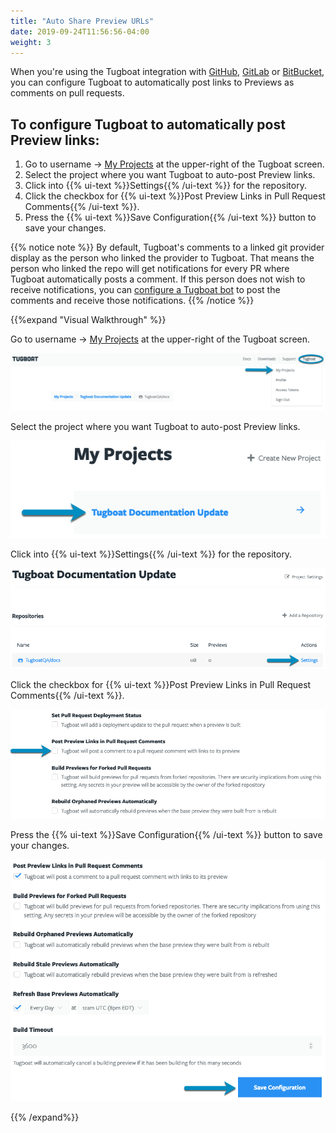 ```yaml
---
title: "Auto Share Preview URLs"
date: 2019-09-24T11:56:56-04:00
weight: 3
---
```


When you're using the Tugboat integration with
[GitHub](/setting-up-tugboat/connect-with-your-provider/#github),
[GitLab](/setting-up-tugboat/connect-with-your-provider/#gitlab) or
[BitBucket](/setting-up-tugboat/connect-with-your-provider/#bitbucket), you can
configure Tugboat to automatically post links to Previews as comments on pull
requests.

## To configure Tugboat to automatically post Preview links:

1. Go to username -> [My Projects](https://dashboard.tugboat.qa/projects) at the
   upper-right of the Tugboat screen.
2. Select the project where you want Tugboat to auto-post Preview links.
3. Click into {{% ui-text %}}Settings{{% /ui-text %}} for the repository.
4. Click the checkbox for {{% ui-text %}}Post Preview Links in Pull Request
   Comments{{% /ui-text %}}.
5. Press the {{% ui-text %}}Save Configuration{{% /ui-text %}} button to save
   your changes.

{{% notice note %}} By default, Tugboat's comments to a linked git provider
display as the person who linked the provider to Tugboat. That means the person
who linked the repo will get notifications for every PR where Tugboat
automatically posts a comment. If this person does not wish to receive
notifications, you can
[configure a Tugboat bot](/administer-tugboat-crew/user-admin/#add-a-tugboat-bot-to-your-team)
to post the comments and receive those notifications. {{% /notice %}}

{{%expand "Visual Walkthrough" %}}

Go to username -> [My Projects](https://dashboard.tugboat.qa/projects) at the
upper-right of the Tugboat screen.

![Go to username -> My Projects](/_images/go-to-user-my-projects.png)

Select the project where you want Tugboat to auto-post Preview links.

![Select the project](/_images/select-a-project.png)

Click into {{% ui-text %}}Settings{{% /ui-text %}} for the repository.

![Go to Repository Settings](/_images/go-to-repository-settings.png)

Click the checkbox for {{% ui-text %}}Post Preview Links in Pull Request
Comments{{% /ui-text %}}.

![Click the checkbox next to Post Preview Links in Pull Request Comments](/_images/share-preview-post-preview-links-in-pull-request-comments.png)

Press the {{% ui-text %}}Save Configuration{{% /ui-text %}} button to save your
changes.

![Press the Save Configuration button](/_images/share-preview-repo-settings-save-configuration.png)

{{% /expand%}}
